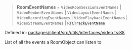 > **RoomEventNames** = `VideoRoomSessionEventNames` \| `VideoMemberEventNames` \| `VideoLayoutEventNames` \| `VideoRecordingEventNames` \| `VideoPlaybackEventNames` \| `VideoStreamEventNames` \| [`RTCTrackEventName`](RTCTrackEventName.md)

Defined in: [packages/client/src/utils/interfaces/video.ts:88](https://github.com/signalwire/signalwire-js/blob/52fa77b6c8db68f4c99b30b3776f45a4309e15bf/packages/client/src/utils/interfaces/video.ts#L88)

List of all the events a RoomObject can listen to
